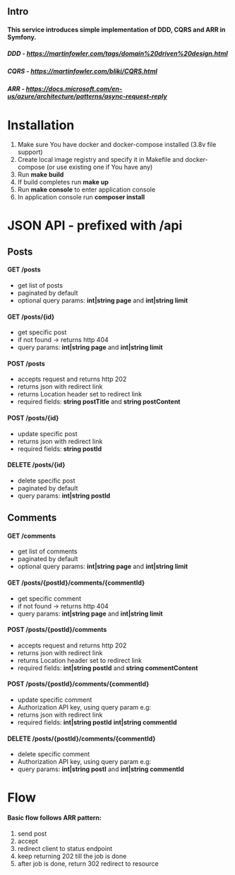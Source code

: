 ## Intro
#### This service introduces simple implementation of DDD, CQRS and ARR in Symfony. 
##### DDD - https://martinfowler.com/tags/domain%20driven%20design.html
##### CQRS - https://martinfowler.com/bliki/CQRS.html
##### ARR - https://docs.microsoft.com/en-us/azure/architecture/patterns/async-request-reply
#####

# Installation
<ol>
    <li>Make sure You have docker and docker-compose installed (3.8v file support)</li>
    <li>Create local image registry and specify it in Makefile and docker-compose (or use existing one if You have any)</li>
    <li>Run <b>make build</b></li>
    <li>If build completes run <b>make up</b></li>
    <li>Run <b>make console</b> to enter application console</li>
    <li>In application console run <b>composer install</b></li>
</ol>


# JSON API - prefixed with /api
<h2>Posts</h2>
<h4>GET /posts</h4>
<ul>
    <li>get list of posts</li>
    <li>paginated by default</li>
    <li>optional query params: <b>int|string page</b> and <b>int|string limit</b></li>
</ul>
<h4>GET /posts/{id}</h4>
<ul>
    <li>get specific post</li>
    <li>if not found -> returns http 404</li>
    <li>query params: <b>int|string page</b> and <b>int|string limit</b></li>
</ul>   
<h4>POST /posts</h4>
<ul>
    <li>accepts request and returns http 202</li>
    <li>returns json with redirect link</li>
    <li>returns Location header set to redirect link</li>
    <li>required fields: <b>string postTitle</b> and <b>string postContent</b></li>
</ul>
<h4>POST /posts/{id}</h4>
<ul>
    <li>update specific post</li>
    <li>returns json with redirect link </li>
    <li>required fields: <b>string postId</b>
</ul>
<h4>DELETE /posts/{id}</h4>
<ul>
    <li>delete specific post</li>
    <li>paginated by default</li>
    <li>query params: <b>int|string postId</b>
</ul>

<h2>Comments</h2>
<h4>GET /comments</h4>
<ul>
    <li>get list of comments</li>
    <li>paginated by default</li>
    <li>optional query params: <b>int|string page</b> and <b>int|string limit</b></li>
</ul>
<h4>GET /posts/{postId}/comments/{commentId}</h4>
<ul>
    <li>get specific comment</li>
    <li>if not found -> returns http 404</li>
    <li>query params: <b>int|string page</b> and <b>int|string limit</b></li>
</ul>   
<h4>POST /posts/{postId}/comments</h4>
<ul>
    <li>accepts request and returns http 202</li>
    <li>returns json with redirect link</li>
    <li>returns Location header set to redirect link</li>
    <li>required fields: <b>int|string postId</b> and <b>string commentContent</b></li>
</ul>
<h4>POST /posts/{postId}/comments/{commentId}</h4>
<ul>
    <li>update specific comment</li>
    <li>Authorization API key, using query param e.g: <b></b></li>
    <li>returns json with redirect link </li>
    <li>required fields: <b>int|string postId</b> <b>int|string commentId</b>
</ul>
<h4>DELETE /posts/{postId}/comments/{commentId}</h4>
<ul>
    <li>delete specific comment</li>
    <li>Authorization API key, using query param e.g: <b></b></li>
    <li>query params: <b>int|string postI</b> and <b>int|string commentId</b>
</ul>

# Flow
#### Basic flow follows ARR pattern: 
<ol>
    <li>send post</li>
    <li>accept</li>
    <li>redirect client to status endpoint</li>
    <li>keep returning 202 till the job is done</li>
    <li>after job is done, return 302 redirect to resource</li>
</ol>




